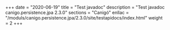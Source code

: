 +++
date        = "2020-06-19"
title       = "Test javadoc"
description = "Test javadoc canigo.persistence.jpa 2.3.0"
sections    = "Canigó"
enllac		= "/moduls/canigo.persistence.jpa/2.3.0/site/testapidocs/index.html"
weight		= 2
+++
